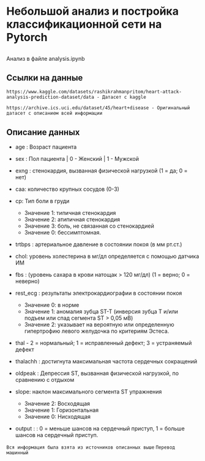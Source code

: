 # Небольшой анализ и постройка классификационной сети на Pytorch

## 
Анализ в файле analysis.ipynb
## Ссылки на данные
```
https://www.kaggle.com/datasets/rashikrahmanpritom/heart-attack-analysis-prediction-dataset/data - Датасет с kaggle

https://archive.ics.uci.edu/dataset/45/heart+disease - Оригинальный датасет с описанием всей информации
```
## Описание данных
* age : Возраст пациента

* sex : Пол пациента | 0 - Женский | 1 - Мужской

* exng : стенокардия, вызванная физической нагрузкой (1 = да; 0 = нет)

* caa: количество крупных сосудов (0-3)

* cp: Тип боли в груди
    * Значение 1: типичная стенокардия
    * Значение 2: атипичная стенокардия
    * Значение 3: боль, не связанная со стенокардией
    * Значение 0: бессимптомная.

* trtbps : артериальное давление в состоянии покоя (в мм рт.ст.)

* chol: уровень холестерина в мг/дл определяется с помощью датчика ИМ

* fbs : (уровень сахара в крови натощак > 120 мг/дл) (1 = верно; 0 = неверно)

* rest_ecg : результаты электрокардиографии в состоянии покоя

    * Значение 0: в норме
    * Значение 1: аномалия зубца ST-T (инверсия зубца T и/или подъем или спад сегмента ST > 0,05 мВ)
    * Значение 2: указывает на вероятную или определенную гипертрофию левого желудочка по критериям Эстеса.

* thal - 2 = нормальный; 1 = исправленный дефект; 3 = устраняемый дефект

* thalachh : достигнута максимальная частота сердечных сокращений

* oldpeak : Депрессия ST, вызванная физической нагрузкой, по сравнению с отдыхом

* slope: наклон максимального сегмента ST упражнения
    * Значение 2: Восходящая
    * Значение 1: Горизонтальная
    * Значение 0: Нисходящая

* output : : 0 = меньше шансов на сердечный приступ, 1 = больше шансов на сердечный приступ.

`Вся информация была взята из источников описанных выше`
`Перевод машинный`